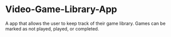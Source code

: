 # Video-Game-Library-App
A app that allows the user to keep track of their game library. Games can be marked as not played, played, or completed. 
